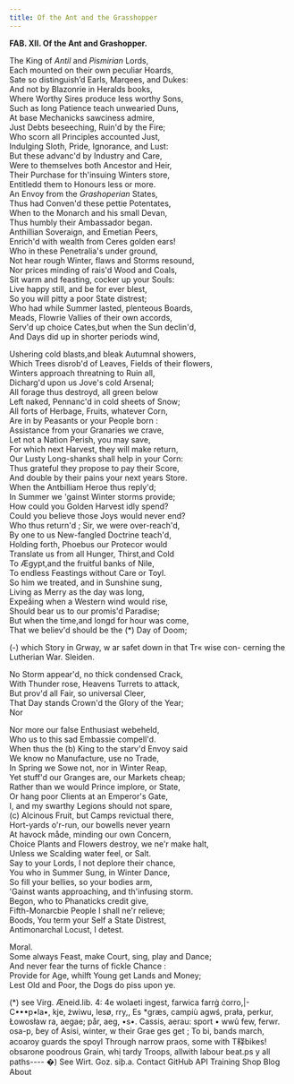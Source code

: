 ```yaml
---
title: Of the Ant and the Grasshopper
---
```


**FAB. XII. Of the Ant and Grashopper.** 

The King of _Antil_ and _Pismirian_ Lords,  
Each mounted on their own peculiar Hoards,  
Sate so distinguish’d Earls, Marqees, and Dukes:  
And not by Blazonrie in Heralds books,   
Where Worthy Sires produce less worthy Sons,   
Such as long Patience teach unwearied Duns,   
At base Mechanicks sawciness admire,   
Just Debts beseeching, Ruin'd by the Fire;   
Who scorn all Principles accounted Just,   
Indulging Sloth, Pride, Ignorance, and Lust:   
But these advanc'd by Industry and Care,   
Were to themselves both Ancestor and Heir,   
Their Purchase for th'insuing Winters store,   
Entitledd them to Honours less or more.  
  An Envoy from the _Grashoperian_ States,         
Thus had Conven'd these pettie Potentates,       
When to the Monarch and his small Devan,       
Thus humbly their Ambassador began.      
  Anthillian Soveraign, and Emetian Peers,   
Enrich'd with wealth from Ceres golden ears!   
Who in these Penetralia's under ground,   
Not hear rough Winter, flaws and Storms resound,   
Nor prices minding of rais'd Wood and Coals,   
Sit warm and feasting, cocker up your Souls:   
Live happy still, and be for ever blest,   
So you will pitty a poor State distrest;   
Who had while Summer lasted, plenteous Boards,   
Meads, Flowrie Vallies of their own accords,  
Serv'd up choice Cates,but when the Sun declin'd,  
And Days did up in shorter periods wind,  

Ushering cold blasts,and bleak Autumnal showers,   
Which Trees disrob'd of Leaves, Fields of their flowers,   
Winters approach threatning to Ruin all,   
Dicharg'd upon us Jove's cold Arsenal;   
All forage thus destroyd, all green below   
Left naked, Pennanc'd in cold sheets of Snow;   
All forts of Herbage, Fruits, whatever Corn,   
Are in by Peasants or your People born :   
Assistance from your Granaries we crave,   
Let not a Nation Perish, you may save,   
For which next Harvest, they will make return,   
Our Lusty Long-shanks shall help in your Corn:   
Thus grateful they propose to pay their Score,   
And double by their pains your next years Store.   
When the Antbilliam Heroe thus reply'd;   
In Summer we 'gainst Winter storms provide;   
How could you Golden Harvest idly spend?   
Could you believe those Joys would never end?   
Who thus return'd ; Sir, we were over-reach'd,   
By one to us New-fangled Doctrine teach'd,   
Holding forth, Phoebus our Protecor would   
Translate us from all Hunger, Thirst,and Cold   
To Ægypt,and the fruitful banks of Nile,   
To endless Feastings without Care or Toyl.   
So him we treated, and in Sunshine sung,   
Living as Merry as the day was long,   
Expeầing when a Western wind would rise,   
Should bear us to our promis'd Paradise;   
But when the time,and longd for hour was come,   
That we believ'd should be the (*) Day of Doom;  

(-) which Story in Grway, w ar
safet down in that Tr« wise con-
cerning the Lutherian War. Sleiden.

No Storm appear'd, no thick condensed Crack,  
With Thunder rose, Heavens Turrets to attack,   
But prov'd all Fair, so universal Cleer,  
That Day stands Crown'd the Glory of the Year;   
                                      Nor

Nor more our false Enthusiast webeheld,   
Who us to this sad Embassie compell'd.   
When thus the (b) King to the starv'd Envoy said  
We know no Manufacture, use no Trade,   
In Spring we Sowe not, nor in Winter Reap,   
Yet stuff'd our Granges are, our Markets cheap;   
Rather than we would Prince implore, or State,   
Or hang poor Clients at an Emperor's Gate,   
I, and my swarthy Legions should not spare,  
(c) Alcinous Fruit, but Camps revictual there,   
Hort-yards o'r-run, our bowells never yearn   
At havock måde, minding our own Concern,   
Choice Plants and Flowers destroy, we ne'r make halt,   
Unless we Scalding water feel, or Salt.    
  Say to your Lords, I not deplore their chance,   
You who in Summer Sung, in Winter Dance,   
So fill your bellies, so your bodies arm,   
'Gainst wants approaching, and th'infusing storm.   
Begon, who to Phanaticks credit give,   
Fifth-Monarcbie People I shall ne'r relieve;   
Boods, You term your Self a State Distrest,   
Antimonarchal Locust, I detest.  

Moral.   
Some always Feast, make Court, sing, play and Dance;  
And never fear the turns of fickle Chance :   
Provide for Age, whilft Young get Lands and Money;   
Lest Old and Poor, the Dogs do piss upon ye.  


(*) see Virg. Æneid.lib. 4: 4e wolaeti ingest, farwica farrġ ċorro,|- C•••p•la•, kje, żwiwu, lesø, rry,, Es *græs, campiù agwś, prała, perkur, Łowosław ra, aegae; pår, aeg,
•s•. Cassis, aerau: sport • wwủ few, ferwr.
osa-p, ɓey of Asisi, winter, w their Grae
ges get ; To bi, bands march, acoaroy guards the spoyl Through narrow praos, some with T释bikes! obsarone poodrous Grain, whị tardy Troops, allwith labour beat.ps y all paths----
�) See Wirt. Goz. siþ.a.
Contact GitHub API Training Shop Blog About

